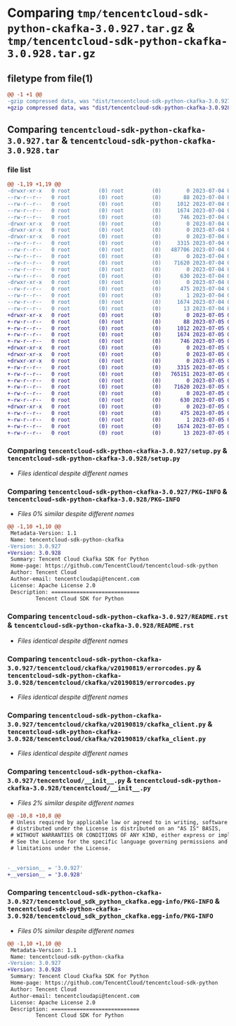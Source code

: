 # Comparing `tmp/tencentcloud-sdk-python-ckafka-3.0.927.tar.gz` & `tmp/tencentcloud-sdk-python-ckafka-3.0.928.tar.gz`

## filetype from file(1)

```diff
@@ -1 +1 @@
-gzip compressed data, was "dist/tencentcloud-sdk-python-ckafka-3.0.927.tar", last modified: Tue Jul  4 00:18:01 2023, max compression
+gzip compressed data, was "dist/tencentcloud-sdk-python-ckafka-3.0.928.tar", last modified: Wed Jul  5 00:22:08 2023, max compression
```

## Comparing `tencentcloud-sdk-python-ckafka-3.0.927.tar` & `tencentcloud-sdk-python-ckafka-3.0.928.tar`

### file list

```diff
@@ -1,19 +1,19 @@
-drwxr-xr-x   0 root         (0) root         (0)        0 2023-07-04 00:18:01.000000 tencentcloud-sdk-python-ckafka-3.0.927/
--rw-r--r--   0 root         (0) root         (0)       88 2023-07-04 00:18:01.000000 tencentcloud-sdk-python-ckafka-3.0.927/setup.cfg
--rw-r--r--   0 root         (0) root         (0)     1012 2023-07-04 00:18:01.000000 tencentcloud-sdk-python-ckafka-3.0.927/setup.py
--rw-r--r--   0 root         (0) root         (0)     1674 2023-07-04 00:18:01.000000 tencentcloud-sdk-python-ckafka-3.0.927/PKG-INFO
--rw-r--r--   0 root         (0) root         (0)      746 2023-07-04 00:18:01.000000 tencentcloud-sdk-python-ckafka-3.0.927/README.rst
-drwxr-xr-x   0 root         (0) root         (0)        0 2023-07-04 00:18:01.000000 tencentcloud-sdk-python-ckafka-3.0.927/tencentcloud/
-drwxr-xr-x   0 root         (0) root         (0)        0 2023-07-04 00:18:01.000000 tencentcloud-sdk-python-ckafka-3.0.927/tencentcloud/ckafka/
-drwxr-xr-x   0 root         (0) root         (0)        0 2023-07-04 00:18:01.000000 tencentcloud-sdk-python-ckafka-3.0.927/tencentcloud/ckafka/v20190819/
--rw-r--r--   0 root         (0) root         (0)     3315 2023-07-04 00:18:01.000000 tencentcloud-sdk-python-ckafka-3.0.927/tencentcloud/ckafka/v20190819/errorcodes.py
--rw-r--r--   0 root         (0) root         (0)   487706 2023-07-04 00:18:01.000000 tencentcloud-sdk-python-ckafka-3.0.927/tencentcloud/ckafka/v20190819/models.py
--rw-r--r--   0 root         (0) root         (0)        0 2023-07-04 00:18:01.000000 tencentcloud-sdk-python-ckafka-3.0.927/tencentcloud/ckafka/v20190819/__init__.py
--rw-r--r--   0 root         (0) root         (0)    71620 2023-07-04 00:18:01.000000 tencentcloud-sdk-python-ckafka-3.0.927/tencentcloud/ckafka/v20190819/ckafka_client.py
--rw-r--r--   0 root         (0) root         (0)        0 2023-07-04 00:18:01.000000 tencentcloud-sdk-python-ckafka-3.0.927/tencentcloud/ckafka/__init__.py
--rw-r--r--   0 root         (0) root         (0)      630 2023-07-04 00:18:01.000000 tencentcloud-sdk-python-ckafka-3.0.927/tencentcloud/__init__.py
-drwxr-xr-x   0 root         (0) root         (0)        0 2023-07-04 00:18:01.000000 tencentcloud-sdk-python-ckafka-3.0.927/tencentcloud_sdk_python_ckafka.egg-info/
--rw-r--r--   0 root         (0) root         (0)      475 2023-07-04 00:18:01.000000 tencentcloud-sdk-python-ckafka-3.0.927/tencentcloud_sdk_python_ckafka.egg-info/SOURCES.txt
--rw-r--r--   0 root         (0) root         (0)        1 2023-07-04 00:18:01.000000 tencentcloud-sdk-python-ckafka-3.0.927/tencentcloud_sdk_python_ckafka.egg-info/dependency_links.txt
--rw-r--r--   0 root         (0) root         (0)     1674 2023-07-04 00:18:01.000000 tencentcloud-sdk-python-ckafka-3.0.927/tencentcloud_sdk_python_ckafka.egg-info/PKG-INFO
--rw-r--r--   0 root         (0) root         (0)       13 2023-07-04 00:18:01.000000 tencentcloud-sdk-python-ckafka-3.0.927/tencentcloud_sdk_python_ckafka.egg-info/top_level.txt
+drwxr-xr-x   0 root         (0) root         (0)        0 2023-07-05 00:22:08.000000 tencentcloud-sdk-python-ckafka-3.0.928/
+-rw-r--r--   0 root         (0) root         (0)       88 2023-07-05 00:22:08.000000 tencentcloud-sdk-python-ckafka-3.0.928/setup.cfg
+-rw-r--r--   0 root         (0) root         (0)     1012 2023-07-05 00:22:08.000000 tencentcloud-sdk-python-ckafka-3.0.928/setup.py
+-rw-r--r--   0 root         (0) root         (0)     1674 2023-07-05 00:22:08.000000 tencentcloud-sdk-python-ckafka-3.0.928/PKG-INFO
+-rw-r--r--   0 root         (0) root         (0)      746 2023-07-05 00:22:08.000000 tencentcloud-sdk-python-ckafka-3.0.928/README.rst
+drwxr-xr-x   0 root         (0) root         (0)        0 2023-07-05 00:22:08.000000 tencentcloud-sdk-python-ckafka-3.0.928/tencentcloud/
+drwxr-xr-x   0 root         (0) root         (0)        0 2023-07-05 00:22:08.000000 tencentcloud-sdk-python-ckafka-3.0.928/tencentcloud/ckafka/
+drwxr-xr-x   0 root         (0) root         (0)        0 2023-07-05 00:22:08.000000 tencentcloud-sdk-python-ckafka-3.0.928/tencentcloud/ckafka/v20190819/
+-rw-r--r--   0 root         (0) root         (0)     3315 2023-07-05 00:22:08.000000 tencentcloud-sdk-python-ckafka-3.0.928/tencentcloud/ckafka/v20190819/errorcodes.py
+-rw-r--r--   0 root         (0) root         (0)   765151 2023-07-05 00:22:08.000000 tencentcloud-sdk-python-ckafka-3.0.928/tencentcloud/ckafka/v20190819/models.py
+-rw-r--r--   0 root         (0) root         (0)        0 2023-07-05 00:22:08.000000 tencentcloud-sdk-python-ckafka-3.0.928/tencentcloud/ckafka/v20190819/__init__.py
+-rw-r--r--   0 root         (0) root         (0)    71620 2023-07-05 00:22:08.000000 tencentcloud-sdk-python-ckafka-3.0.928/tencentcloud/ckafka/v20190819/ckafka_client.py
+-rw-r--r--   0 root         (0) root         (0)        0 2023-07-05 00:22:08.000000 tencentcloud-sdk-python-ckafka-3.0.928/tencentcloud/ckafka/__init__.py
+-rw-r--r--   0 root         (0) root         (0)      630 2023-07-05 00:22:08.000000 tencentcloud-sdk-python-ckafka-3.0.928/tencentcloud/__init__.py
+drwxr-xr-x   0 root         (0) root         (0)        0 2023-07-05 00:22:08.000000 tencentcloud-sdk-python-ckafka-3.0.928/tencentcloud_sdk_python_ckafka.egg-info/
+-rw-r--r--   0 root         (0) root         (0)      475 2023-07-05 00:22:08.000000 tencentcloud-sdk-python-ckafka-3.0.928/tencentcloud_sdk_python_ckafka.egg-info/SOURCES.txt
+-rw-r--r--   0 root         (0) root         (0)        1 2023-07-05 00:22:08.000000 tencentcloud-sdk-python-ckafka-3.0.928/tencentcloud_sdk_python_ckafka.egg-info/dependency_links.txt
+-rw-r--r--   0 root         (0) root         (0)     1674 2023-07-05 00:22:08.000000 tencentcloud-sdk-python-ckafka-3.0.928/tencentcloud_sdk_python_ckafka.egg-info/PKG-INFO
+-rw-r--r--   0 root         (0) root         (0)       13 2023-07-05 00:22:08.000000 tencentcloud-sdk-python-ckafka-3.0.928/tencentcloud_sdk_python_ckafka.egg-info/top_level.txt
```

### Comparing `tencentcloud-sdk-python-ckafka-3.0.927/setup.py` & `tencentcloud-sdk-python-ckafka-3.0.928/setup.py`

 * *Files identical despite different names*

### Comparing `tencentcloud-sdk-python-ckafka-3.0.927/PKG-INFO` & `tencentcloud-sdk-python-ckafka-3.0.928/PKG-INFO`

 * *Files 0% similar despite different names*

```diff
@@ -1,10 +1,10 @@
 Metadata-Version: 1.1
 Name: tencentcloud-sdk-python-ckafka
-Version: 3.0.927
+Version: 3.0.928
 Summary: Tencent Cloud Ckafka SDK for Python
 Home-page: https://github.com/TencentCloud/tencentcloud-sdk-python
 Author: Tencent Cloud
 Author-email: tencentcloudapi@tencent.com
 License: Apache License 2.0
 Description: ============================
         Tencent Cloud SDK for Python
```

### Comparing `tencentcloud-sdk-python-ckafka-3.0.927/README.rst` & `tencentcloud-sdk-python-ckafka-3.0.928/README.rst`

 * *Files identical despite different names*

### Comparing `tencentcloud-sdk-python-ckafka-3.0.927/tencentcloud/ckafka/v20190819/errorcodes.py` & `tencentcloud-sdk-python-ckafka-3.0.928/tencentcloud/ckafka/v20190819/errorcodes.py`

 * *Files identical despite different names*

### Comparing `tencentcloud-sdk-python-ckafka-3.0.927/tencentcloud/ckafka/v20190819/ckafka_client.py` & `tencentcloud-sdk-python-ckafka-3.0.928/tencentcloud/ckafka/v20190819/ckafka_client.py`

 * *Files identical despite different names*

### Comparing `tencentcloud-sdk-python-ckafka-3.0.927/tencentcloud/__init__.py` & `tencentcloud-sdk-python-ckafka-3.0.928/tencentcloud/__init__.py`

 * *Files 2% similar despite different names*

```diff
@@ -10,8 +10,8 @@
 # Unless required by applicable law or agreed to in writing, software
 # distributed under the License is distributed on an "AS IS" BASIS,
 # WITHOUT WARRANTIES OR CONDITIONS OF ANY KIND, either express or implied.
 # See the License for the specific language governing permissions and
 # limitations under the License.
 
 
-__version__ = '3.0.927'
+__version__ = '3.0.928'
```

### Comparing `tencentcloud-sdk-python-ckafka-3.0.927/tencentcloud_sdk_python_ckafka.egg-info/PKG-INFO` & `tencentcloud-sdk-python-ckafka-3.0.928/tencentcloud_sdk_python_ckafka.egg-info/PKG-INFO`

 * *Files 0% similar despite different names*

```diff
@@ -1,10 +1,10 @@
 Metadata-Version: 1.1
 Name: tencentcloud-sdk-python-ckafka
-Version: 3.0.927
+Version: 3.0.928
 Summary: Tencent Cloud Ckafka SDK for Python
 Home-page: https://github.com/TencentCloud/tencentcloud-sdk-python
 Author: Tencent Cloud
 Author-email: tencentcloudapi@tencent.com
 License: Apache License 2.0
 Description: ============================
         Tencent Cloud SDK for Python
```

